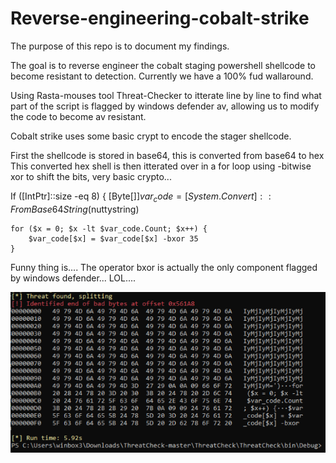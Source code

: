 # Reverse-engineering-cobalt-strike


The purpose of this repo is to document my findings.

The goal is to reverse engineer the cobalt staging powershell shellcode to become resistant to detection. Currently we have a 100% fud wallaround.

Using Rasta-mouses tool Threat-Checker to itterate line by line to find what part of the script is flagged by windows defender av, allowing us to modify the code to become av resistant. 

Cobalt strike uses some basic crypt to encode the stager shellcode. 

First the shellcode is stored in base64, this is converted from base64 to hex
This converted hex shell is then itterated over in a for loop using -bitwise xor to shift the bits, very basic crypto...


If ([IntPtr]::size -eq 8) {
	[Byte[]]$var_code = [System.Convert]::FromBase64String($nuttystring)

	for ($x = 0; $x -lt $var_code.Count; $x++) {
		$var_code[$x] = $var_code[$x] -bxor 35
	}
  
  
  Funny thing is.... The operator bxor is actually the only component flagged by windows defender... LOL....
  
  ![alt text](https://raw.githubusercontent.com/warren2i/Reverse-engineering-cobalt-strike/main/threatcheck.png)
